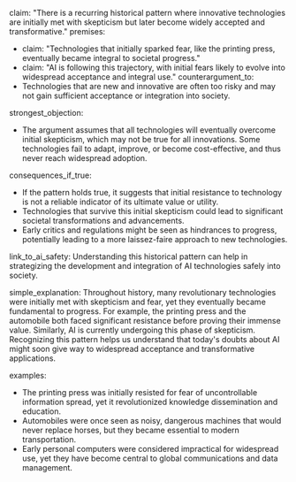 claim: "There is a recurring historical pattern where innovative technologies are initially met with skepticism but later become widely accepted and transformative."
premises:
  - claim: "Technologies that initially sparked fear, like the printing press, eventually became integral to societal progress."
  - claim: "AI is following this trajectory, with initial fears likely to evolve into widespread acceptance and integral use."
counterargument_to: 
  - Technologies that are new and innovative are often too risky and may not gain sufficient acceptance or integration into society.

strongest_objection: 
  - The argument assumes that all technologies will eventually overcome initial skepticism, which may not be true for all innovations. Some technologies fail to adapt, improve, or become cost-effective, and thus never reach widespread adoption.

consequences_if_true: 
  - If the pattern holds true, it suggests that initial resistance to technology is not a reliable indicator of its ultimate value or utility.
  - Technologies that survive this initial skepticism could lead to significant societal transformations and advancements.
  - Early critics and regulations might be seen as hindrances to progress, potentially leading to a more laissez-faire approach to new technologies.

link_to_ai_safety: 
  Understanding this historical pattern can help in strategizing the development and integration of AI technologies safely into society.

simple_explanation: 
  Throughout history, many revolutionary technologies were initially met with skepticism and fear, yet they eventually became fundamental to progress. For example, the printing press and the automobile both faced significant resistance before proving their immense value. Similarly, AI is currently undergoing this phase of skepticism. Recognizing this pattern helps us understand that today's doubts about AI might soon give way to widespread acceptance and transformative applications.

examples: 
  - The printing press was initially resisted for fear of uncontrollable information spread, yet it revolutionized knowledge dissemination and education.
  - Automobiles were once seen as noisy, dangerous machines that would never replace horses, but they became essential to modern transportation.
  - Early personal computers were considered impractical for widespread use, yet they have become central to global communications and data management.